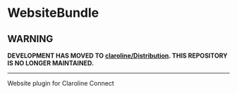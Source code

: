 WebsiteBundle
=============

WARNING
-------

**DEVELOPMENT HAS MOVED TO [claroline/Distribution](http://github.com/claroline/Distribution). THIS REPOSITORY IS NO LONGER MAINTAINED.**

--------

Website plugin for Claroline Connect
